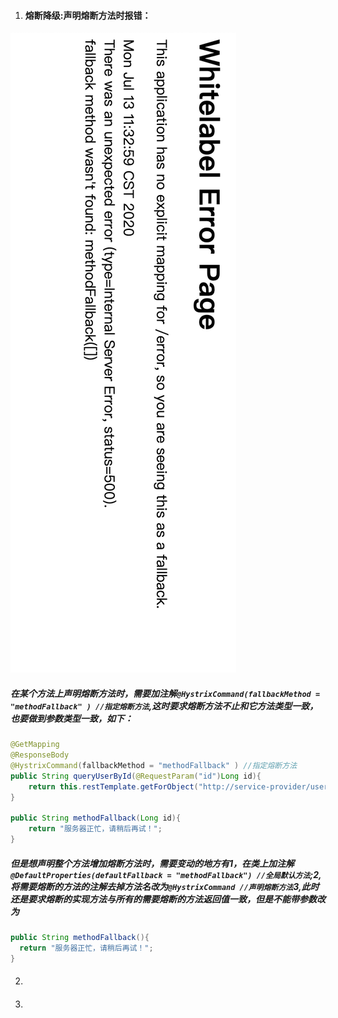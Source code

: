 1. #### 熔断降级:声明熔断方法时报错：
![](https://github.com/Beancc/Main/blob/master/img/java/springCloud/springCloud1.png)
##### 在某个方法上声明熔断方法时，需要加注解`@HystrixCommand(fallbackMethod = "methodFallback" ) //指定熔断方法`,这时要求熔断方法不止和它方法类型一致，也要做到参数类型一致，如下：
```java
@GetMapping
@ResponseBody
@HystrixCommand(fallbackMethod = "methodFallback" ) //指定熔断方法
public String queryUserById(@RequestParam("id")Long id){
    return this.restTemplate.getForObject("http://service-provider/user/"+id, String.class);
}

public String methodFallback(Long id){
    return "服务器正忙，请稍后再试！";
}
```
##### 但是想声明整个方法增加熔断方法时，需要变动的地方有1，在类上加注解`@DefaultProperties(defaultFallback = "methodFallback") //全局默认方法`;2,将需要熔断的方法的注解去掉方法名改为`@HystrixCommand //声明熔断方法`3,此时还是要求熔断的实现方法与所有的需要熔断的方法返回值一致，但是不能带参数改为
```java
public String methodFallback(){
  return "服务器正忙，请稍后再试！";
}
```

2. ####

3. ####
